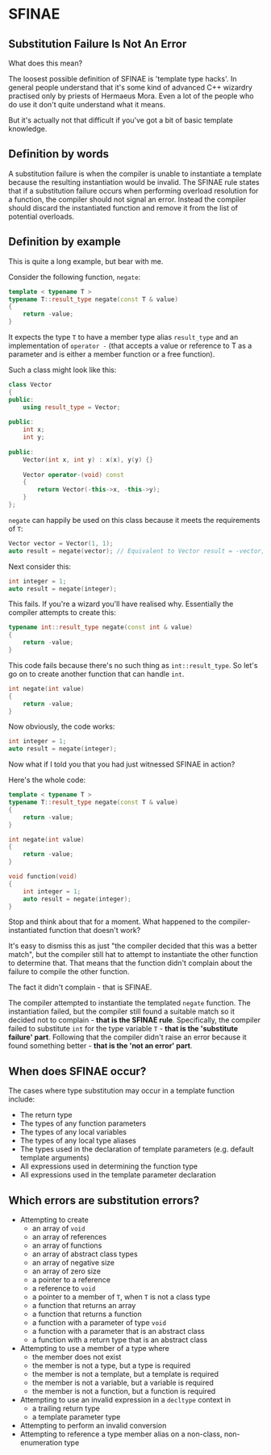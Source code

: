 # SFINAE

## Substitution Failure Is Not An Error

What does this mean?

The loosest possible definition of SFINAE is 'template type hacks'.
In general people understand that it's some kind of advanced C++ wizardry practised only by priests of Hermaeus Mora.
Even a lot of the people who do use it don't quite understand what it means.

But it's actually not that difficult if you've got a bit of basic template knowledge.

## Definition by words

A substitution failure is when the compiler is unable to instantiate a template because the resulting instantiation would be invalid.
The SFINAE rule states that if a substitution failure occurs when performing overload resolution for a function, the compiler should not signal an error.
Instead the compiler should discard the instantiated function and remove it from the list of potential overloads.

## Definition by example

This is quite a long example, but bear with me.

Consider the following function, `negate`:
```cpp
template < typename T >
typename T::result_type negate(const T & value)
{
	return -value;
}
```

It expects the type `T` to have a member type alias `result_type` and an implementation of `operator -` (that accepts a value or reference to T as a parameter and is either a member function or a free function).

Such a class might look like this:
```cpp
class Vector
{
public:
	using result_type = Vector;
	
public:
	int x;
	int y;
	
public:
	Vector(int x, int y) : x(x), y(y) {}
	
	Vector operator-(void) const
	{
		return Vector(-this->x, -this->y);
	}
};
```

`negate` can happily be used on this class because it meets the requirements of `T`:
```cpp
Vector vector = Vector(1, 1);
auto result = negate(vector); // Equivalent to Vector result = -vector;
```

Next consider this:
```cpp
int integer = 1;
auto result = negate(integer);
```

This fails. If you're a wizard you'll have realised why.
Essentially the compiler attempts to create this:
```cpp
typename int::result_type negate(const int & value)
{
	return -value;
}
```

This code fails because there's no such thing as `int::result_type`.
So let's go on to create another function that can handle `int`.
```cpp
int negate(int value)
{
	return -value;
}
```

Now obviously, the code works:
```cpp
int integer = 1;
auto result = negate(integer);
```

Now what if I told you that you had just witnessed SFINAE in action?

Here's the whole code:

```cpp
template < typename T >
typename T::result_type negate(const T & value)
{
	return -value;
}

int negate(int value)
{
	return -value;
}

void function(void)
{
	int integer = 1;
	auto result = negate(integer);
}
```

Stop and think about that for a moment.
What happened to the compiler-instantiated function that doesn't work?

It's easy to dismiss this as just "the compiler decided that this was a better match",
but the compiler still hat to attempt to instantiate the other function to determine that.
That means that the function didn't complain about the failure to compile the other function.

The fact it didn't complain - that is SFINAE.

The compiler attempted to instantiate the templated `negate` function.
The instantiation failed, but the compiler still found a suitable match so it decided not to complain - **that is the SFINAE rule**.
Specifically, the compiler failed to substitute `int` for the type variable `T` - **that is the 'substitute failure' part**.
Following that the compiler didn't raise an error because it found something better - **that is the 'not an error' part**.

## When does SFINAE occur?

The cases where type substitution may occur in a template function include:

* The return type
* The types of any function parameters
* The types of any local variables
* The types of any local type aliases
* The types used in the declaration of template parameters (e.g. default template arguments)
* All expressions used in determining the function type
* All expressions used in the template parameter declaration

## Which errors are substitution errors?

* Attempting to create
	* an array of `void`
	* an array of references
	* an array of functions
	* an array of abstract class types
	* an array of negative size
	* an array of zero size
	* a pointer to a reference
	* a reference to `void`
	* a pointer to a member of `T`, when `T` is not a class type
	* a function that returns an array
	* a function that returns a function
	* a function with a parameter of type `void`
	* a function with a parameter that is an abstract class
	* a function with a return type that is an abstract class
* Attempting to use a member of a type where
	* the member does not exist
	* the member is not a type, but a type is required
	* the member is not a template, but a template is required
	* the member is not a variable, but a variable is required
	* the member is not a function, but a function is required
* Attempting to use an invalid expression in a `decltype` context in
	* a trailing return type
	* a template parameter type
* Attempting to perform an invalid conversion
* Attempting to reference a type member alias on a non-class, non-enumeration type
